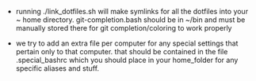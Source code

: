 - running ./link_dotfiles.sh will make symlinks for all the dotfiles into your ~ home directory. git-completion.bash should be in ~/bin and must be manually stored there for git completion/coloring to work properly

- we try to add an extra file per computer for any special settings that pertain only to that computer. that should be contained in the file .special_bashrc which you should place in your home_folder for any specific aliases and stuff. 
